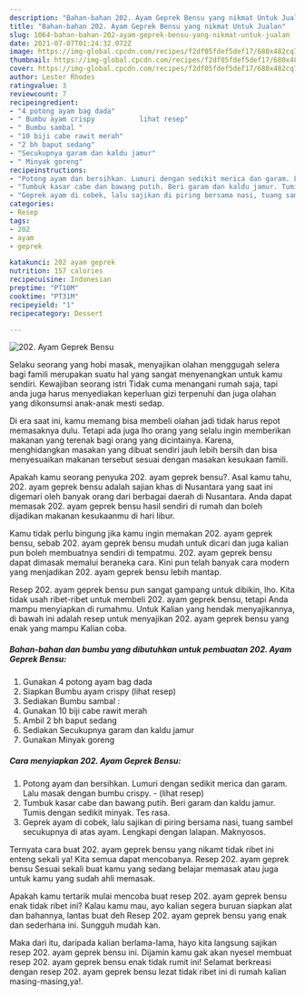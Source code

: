 ```yaml
---
description: "Bahan-bahan 202. Ayam Geprek Bensu yang nikmat Untuk Jualan"
title: "Bahan-bahan 202. Ayam Geprek Bensu yang nikmat Untuk Jualan"
slug: 1064-bahan-bahan-202-ayam-geprek-bensu-yang-nikmat-untuk-jualan
date: 2021-07-07T01:24:32.072Z
image: https://img-global.cpcdn.com/recipes/f2df05fdef5def17/680x482cq70/202-ayam-geprek-bensu-foto-resep-utama.jpg
thumbnail: https://img-global.cpcdn.com/recipes/f2df05fdef5def17/680x482cq70/202-ayam-geprek-bensu-foto-resep-utama.jpg
cover: https://img-global.cpcdn.com/recipes/f2df05fdef5def17/680x482cq70/202-ayam-geprek-bensu-foto-resep-utama.jpg
author: Lester Rhodes
ratingvalue: 3
reviewcount: 7
recipeingredient:
- "4 potong ayam bag dada"
- " Bumbu ayam crispy           lihat resep"
- " Bumbu sambal "
- "10 biji cabe rawit merah"
- "2 bh baput sedang"
- "Secukupnya garam dan kaldu jamur"
- " Minyak goreng"
recipeinstructions:
- "Potong ayam dan bersihkan. Lumuri dengan sedikit merica dan garam. Lalu masak dengan bumbu crispy.           (lihat resep)"
- "Tumbuk kasar cabe dan bawang putih. Beri garam dan kaldu jamur. Tumis dengan sedikit minyak. Tes rasa."
- "Geprek ayam di cobek, lalu sajikan di piring bersama nasi, tuang sambel secukupnya di atas ayam. Lengkapi dengan lalapan. Maknyosos."
categories:
- Resep
tags:
- 202
- ayam
- geprek

katakunci: 202 ayam geprek 
nutrition: 157 calories
recipecuisine: Indonesian
preptime: "PT10M"
cooktime: "PT31M"
recipeyield: "1"
recipecategory: Dessert

---
```



![202. Ayam Geprek Bensu](https://img-global.cpcdn.com/recipes/f2df05fdef5def17/680x482cq70/202-ayam-geprek-bensu-foto-resep-utama.jpg)

Selaku seorang yang hobi masak, menyajikan olahan menggugah selera bagi famili merupakan suatu hal yang sangat menyenangkan untuk kamu sendiri. Kewajiban seorang istri Tidak cuma menangani rumah saja, tapi anda juga harus menyediakan keperluan gizi terpenuhi dan juga olahan yang dikonsumsi anak-anak mesti sedap.

Di era  saat ini, kamu memang bisa membeli olahan jadi tidak harus repot memasaknya dulu. Tetapi ada juga lho orang yang selalu ingin memberikan makanan yang terenak bagi orang yang dicintainya. Karena, menghidangkan masakan yang dibuat sendiri jauh lebih bersih dan bisa menyesuaikan makanan tersebut sesuai dengan masakan kesukaan famili. 



Apakah kamu seorang penyuka 202. ayam geprek bensu?. Asal kamu tahu, 202. ayam geprek bensu adalah sajian khas di Nusantara yang saat ini digemari oleh banyak orang dari berbagai daerah di Nusantara. Anda dapat memasak 202. ayam geprek bensu hasil sendiri di rumah dan boleh dijadikan makanan kesukaanmu di hari libur.

Kamu tidak perlu bingung jika kamu ingin memakan 202. ayam geprek bensu, sebab 202. ayam geprek bensu mudah untuk dicari dan juga kalian pun boleh membuatnya sendiri di tempatmu. 202. ayam geprek bensu dapat dimasak memalui beraneka cara. Kini pun telah banyak cara modern yang menjadikan 202. ayam geprek bensu lebih mantap.

Resep 202. ayam geprek bensu pun sangat gampang untuk dibikin, lho. Kita tidak usah ribet-ribet untuk membeli 202. ayam geprek bensu, tetapi Anda mampu menyiapkan di rumahmu. Untuk Kalian yang hendak menyajikannya, di bawah ini adalah resep untuk menyajikan 202. ayam geprek bensu yang enak yang mampu Kalian coba.

<!--inarticleads1-->

##### Bahan-bahan dan bumbu yang dibutuhkan untuk pembuatan 202. Ayam Geprek Bensu:

1. Gunakan 4 potong ayam bag dada
1. Siapkan  Bumbu ayam crispy           (lihat resep)
1. Sediakan  Bumbu sambal :
1. Gunakan 10 biji cabe rawit merah
1. Ambil 2 bh baput sedang
1. Sediakan Secukupnya garam dan kaldu jamur
1. Gunakan  Minyak goreng




<!--inarticleads2-->

##### Cara menyiapkan 202. Ayam Geprek Bensu:

1. Potong ayam dan bersihkan. Lumuri dengan sedikit merica dan garam. Lalu masak dengan bumbu crispy. -           (lihat resep)
1. Tumbuk kasar cabe dan bawang putih. Beri garam dan kaldu jamur. Tumis dengan sedikit minyak. Tes rasa.
1. Geprek ayam di cobek, lalu sajikan di piring bersama nasi, tuang sambel secukupnya di atas ayam. Lengkapi dengan lalapan. Maknyosos.




Ternyata cara buat 202. ayam geprek bensu yang nikamt tidak ribet ini enteng sekali ya! Kita semua dapat mencobanya. Resep 202. ayam geprek bensu Sesuai sekali buat kamu yang sedang belajar memasak atau juga untuk kamu yang sudah ahli memasak.

Apakah kamu tertarik mulai mencoba buat resep 202. ayam geprek bensu enak tidak ribet ini? Kalau kamu mau, ayo kalian segera buruan siapkan alat dan bahannya, lantas buat deh Resep 202. ayam geprek bensu yang enak dan sederhana ini. Sungguh mudah kan. 

Maka dari itu, daripada kalian berlama-lama, hayo kita langsung sajikan resep 202. ayam geprek bensu ini. Dijamin kamu gak akan nyesel membuat resep 202. ayam geprek bensu enak tidak rumit ini! Selamat berkreasi dengan resep 202. ayam geprek bensu lezat tidak ribet ini di rumah kalian masing-masing,ya!.

